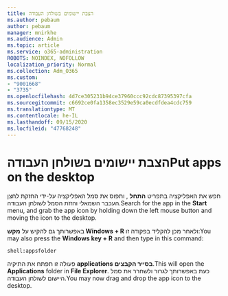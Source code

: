 ```yaml
---
title: הצבת יישומים בשולחן העבודה
ms.author: pebaum
author: pebaum
manager: mnirkhe
ms.audience: Admin
ms.topic: article
ms.service: o365-administration
ROBOTS: NOINDEX, NOFOLLOW
localization_priority: Normal
ms.collection: Adm_O365
ms.custom:
- "9001668"
- "3735"
ms.openlocfilehash: 4d7ce305231b94ce37960ccc92cdc87395397cfa
ms.sourcegitcommit: c6692ce0fa1358ec3529e59ca0ecdfdea4cdc759
ms.translationtype: MT
ms.contentlocale: he-IL
ms.lasthandoff: 09/15/2020
ms.locfileid: "47768248"
---
```

# <a name="put-apps-on-the-desktop"></a><span data-ttu-id="cdf16-102">הצבת יישומים בשולחן העבודה</span><span class="sxs-lookup"><span data-stu-id="cdf16-102">Put apps on the desktop</span></span>

<span data-ttu-id="cdf16-103">חפש את האפליקציה בתפריט **התחל** , ותפוס את סמל האפליקציה על-ידי החזקת לחצן העכבר השמאלי והזזת הסמל לשולחן העבודה.</span><span class="sxs-lookup"><span data-stu-id="cdf16-103">Search for the app in the **Start** menu, and grab the app icon by holding down the left mouse button and moving the icon to the desktop.</span></span>

<span data-ttu-id="cdf16-104">באפשרותך גם להקיש על **מקש Windows + R** ולאחר מכן להקליד בפקודה זו:</span><span class="sxs-lookup"><span data-stu-id="cdf16-104">You may also press the **Windows key + R** and then type in this command:</span></span>

`shell:appsfolder`

<span data-ttu-id="cdf16-105">פעולה זו תפתח את התיקיה **applications** **בסייר הקבצים**.</span><span class="sxs-lookup"><span data-stu-id="cdf16-105">This will open the **Applications** folder in **File Explorer**.</span></span> <span data-ttu-id="cdf16-106">כעת באפשרותך לגרור ולשחרר את סמל היישום לשולחן העבודה.</span><span class="sxs-lookup"><span data-stu-id="cdf16-106">You may now drag and drop the app icon to the desktop.</span></span>
